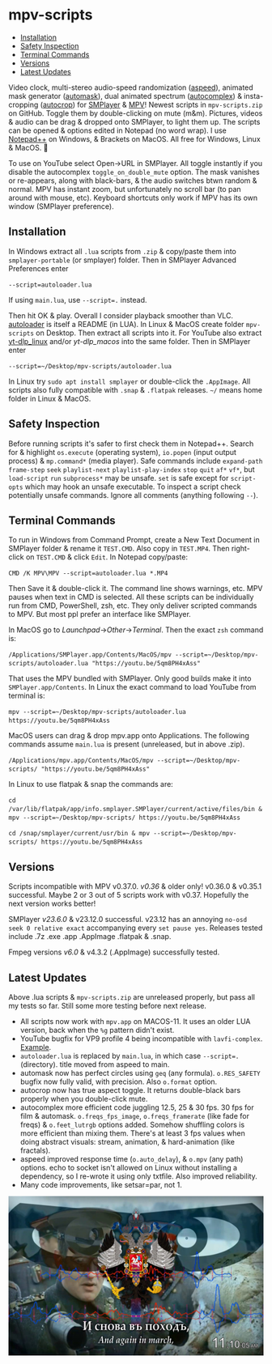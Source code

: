 # mpv-scripts
- [Installation](#installation)
- [Safety Inspection](#safety-inspection)
- [Terminal Commands](#terminal-commands)
- [Versions](#versions)
- [Latest Updates](#latest-updates)

Video clock, multi-stereo audio-speed randomization ([aspeed](aspeed.lua)), animated mask generator ([automask](automask.lua)), dual animated spectrum ([autocomplex](autocomplex.lua)) & insta-cropping ([autocrop](autocrop.lua)) for [SMPlayer](https://smplayer.info) & [MPV](https://mpv.io)! Newest scripts in `mpv-scripts.zip` on GitHub. Toggle them by double-clicking on mute (m&m). Pictures, videos & audio can be drag & dropped onto SMPlayer, to light them up. The scripts can be opened & options edited in Notepad (no word wrap). I use [Notepad++](https://notepad-plus-plus.org/downloads/) on Windows, & Brackets on MacOS. All free for Windows, Linux & MacOS. 🙂

To use on YouTube select Open→URL in SMPlayer. All toggle instantly if you disable the autocomplex `toggle_on_double_mute` option. The mask vanishes or re-appears, along with black-bars, & the audio switches btwn random & normal. MPV has instant zoom, but unfortunately no scroll bar (to pan around with mouse, etc). Keyboard shortcuts only work if MPV has its own window (SMPlayer preference).

## Installation
In Windows extract all `.lua` scripts from `.zip` & copy/paste them into `smplayer-portable` (or smplayer) folder. Then in SMPlayer Advanced Preferences enter 

`--script=autoloader.lua`

If using `main.lua`, use `--script=.` instead.

Then hit OK & play. Overall I consider playback smoother than VLC. [autoloader](autoloader.lua) is itself a README (in LUA). In Linux & MacOS create folder `mpv-scripts` on Desktop. Then extract all scripts into it. For YouTube also extract [yt-dlp_linux](https://github.com/yt-dlp/yt-dlp/releases) and/or *yt-dlp_macos* into the same folder. Then in SMPlayer enter

`--script=~/Desktop/mpv-scripts/autoloader.lua`

In Linux try `sudo apt install smplayer` or double-click the `.AppImage`. All scripts also fully compatible with `.snap` & `.flatpak` releases. `~/` means home folder in Linux & MacOS.

## Safety Inspection
Before running scripts it's safer to first check them in Notepad++. Search for & highlight `os.execute` (operating system), `io.popen` (input output process) & `mp.command*` (media player). Safe commands include `expand-path` `frame-step` `seek` `playlist-next` `playlist-play-index` `stop` `quit` `af*` `vf*`, but `load-script` `run` `subprocess*` may be unsafe. `set` is safe except for `script-opts` which may hook an unsafe executable. To inspect a script check potentially unsafe commands. Ignore all comments (anything following `--`). 

## Terminal Commands
To run in Windows from Command Prompt, create a New Text Document in SMPlayer folder & rename it `TEST.CMD`. Also copy in `TEST.MP4`. Then right-click on `TEST.CMD` & click `Edit`. In Notepad copy/paste:

`CMD /K MPV\MPV --script=autoloader.lua *.MP4`

Then Save it & double-click it. The command line shows warnings, etc. MPV pauses when text in CMD is selected. All these scripts can be individually run from CMD, PowerShell, zsh, etc. They only deliver scripted commands to MPV. But most ppl prefer an interface like SMPlayer.

In MacOS go to *Launchpad*→*Other*→*Terminal*. Then the exact `zsh` command is:

`/Applications/SMPlayer.app/Contents/MacOS/mpv --script=~/Desktop/mpv-scripts/autoloader.lua "https://youtu.be/5qm8PH4xAss"`

That uses the MPV bundled with SMPlayer. Only good builds make it into `SMPlayer.app/Contents`. In Linux the exact command to load YouTube from terminal is:

`mpv --script=~/Desktop/mpv-scripts/autoloader.lua https://youtu.be/5qm8PH4xAss`

MacOS users can drag & drop mpv.app onto Applications. The following commands assume `main.lua` is present (unreleased, but in above .zip).

`/Applications/mpv.app/Contents/MacOS/mpv --script=~/Desktop/mpv-scripts/ "https://youtu.be/5qm8PH4xAss"` 

In Linux to use flatpak & snap the commands are:

`cd /var/lib/flatpak/app/info.smplayer.SMPlayer/current/active/files/bin & mpv --script=~/Desktop/mpv-scripts/ https://youtu.be/5qm8PH4xAss`

`cd /snap/smplayer/current/usr/bin & mpv --script=~/Desktop/mpv-scripts/ https://youtu.be/5qm8PH4xAss`

## Versions

Scripts incompatible with MPV v0.37.0. *v0.36* & older only! v0.36.0 & v0.35.1 successful. Maybe 2 or 3 out of 5 scripts work with v0.37. Hopefully the next version works better!

SMPlayer *v23.6.0* & v23.12.0 successful. v23.12 has an annoying `no-osd seek 0 relative exact` accompanying every `set pause yes`. Releases tested include .7z .exe .app .AppImage .flatpak & .snap.

Fmpeg versions *v6.0* & v4.3.2 (.AppImage) successfully tested.

## Latest Updates
Above .lua scripts & `mpv-scripts.zip` are unreleased properly, but pass all my tests so far. Still some more testing before next release.

- All scripts now work with `mpv.app` on MACOS-11. It uses an older LUA version, back when the `%g` pattern didn't exist.
- YouTube bugfix for VP9 profile 4 being incompatible with `lavfi-complex`. [Example](https://youtu.be/ubvV498pyIM).
- `autoloader.lua` is replaced by `main.lua`, in which case `--script=.` (directory). title moved from aspeed to main.
- automask now has perfect circles using `geq` (any formula). `o.RES_SAFETY` bugfix now fully valid, with precision. Also `o.format` option. 
- autocrop now has true aspect toggle. It returns double-black bars properly when you double-click mute.
- autocomplex more efficient code juggling 12.5, 25 & 30 fps. 30 fps for film & automask. `o.freqs_fps_image`, `o.freqs_framerate` (like fade for freqs) & `o.feet_lutrgb` options added. Somehow shuffling colors is more efficient than mixing them. There's at least 3 fps values when doing abstract visuals: stream, animation, & hard-animation (like fractals).
- aspeed improved response time (`o.auto_delay`), & `o.mpv` (any path) options. echo to socket isn't allowed on Linux without installing a dependency, so I re-wrote it using only txtfile. Also improved reliability.
- Many code improvements, like setsar=par, not 1.

![alt text](https://github.com/TinosNitso/mpv-scripts/blob/main/SCREENSHOT.JPG)
